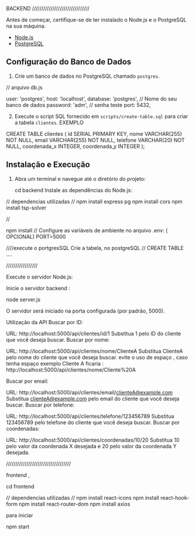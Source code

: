 
BACKEND ///////////////////////////////

Antes de começar, certifique-se de ter instalado o Node.js e o PostgreSQL na sua máquina.

- [Node.js](https://nodejs.org/)
- [PostgreSQL](https://www.postgresql.org/)

## Configuração do Banco de Dados

1. Crie um banco de dados no PostgreSQL chamado `postgres`.

// arquivo db.js

 user: 'postgres',
  host: 'localhost',
  database: 'postgres',  // Nome do seu banco de dados
  password: 'adm', // senha teste
  port: 5432,


2. Execute o script SQL fornecido em `scripts/create-table.sql` para criar a tabela `clientes`.
EXEMPLO

CREATE TABLE clientes (
  id SERIAL PRIMARY KEY,
  nome VARCHAR(255) NOT NULL,
  email VARCHAR(255) NOT NULL,
  telefone VARCHAR(20) NOT NULL,
  coordenada_x INTEGER,
  coordenada_y INTEGER
);

## Instalação e Execução

1. Abra um terminal e navegue até o diretório do projeto:

   
   cd backend
Instale as dependências do Node.js:


// dependencias utilizadas //
npm install express pg
npm install cors 
npm install tsp-solver

//


npm install 
//
Configure as variáveis de ambiente no arquivo .env: ( OPCIONAL) PORT=5000

////execute o portgresSQL
Crie a tabela,  no postgreSQL
//
CREATE TABLE .... 
 

/////////////////





Execute o servidor Node.js:


Inicie o servidor backend :


node server.js


O servidor será iniciado na porta configurada (por padrão, 5000).

Utilização da API
Buscar por ID:

URL: http://localhost:5000/api/clientes/id/1
Substitua 1 pelo ID do cliente que você deseja buscar.
Buscar por nome:

URL: http://localhost:5000/api/clientes/nome/ClienteA
Substitua ClienteA pelo nome do cliente que você deseja buscar. evite o uso de espaço , caso tenha espaço exemplo Cliente A ficaria :
http://localhost:5000/api/clientes/nome/Cliente%20A

Buscar por email:

URL: http://localhost:5000/api/clientes/email/clienteA@example.com
Substitua clienteA@example.com pelo email do cliente que você deseja buscar.
Buscar por telefone:

URL: http://localhost:5000/api/clientes/telefone/123456789
Substitua 123456789 pelo telefone do cliente que você deseja buscar.
Buscar por coordenadas:

URL: http://localhost:5000/api/clientes/coordenadas/10/20
Substitua 10 pelo valor da coordenada X desejada e 20 pelo valor da coordenada Y desejada.



///////////////////////////////////


frontend , 

cd frontend 

// dependencias utilizadas //
npm install react-icons
npm install  react-hook-form 
npm install react-router-dom
npm install axios

para iniciar 

npm start 